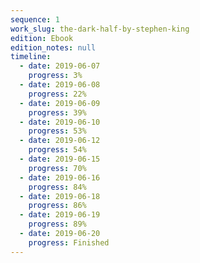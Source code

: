 ```yaml
---
sequence: 1
work_slug: the-dark-half-by-stephen-king
edition: Ebook
edition_notes: null
timeline:
  - date: 2019-06-07
    progress: 3%
  - date: 2019-06-08
    progress: 22%
  - date: 2019-06-09
    progress: 39%
  - date: 2019-06-10
    progress: 53%
  - date: 2019-06-12
    progress: 54%
  - date: 2019-06-15
    progress: 70%
  - date: 2019-06-16
    progress: 84%
  - date: 2019-06-18
    progress: 86%
  - date: 2019-06-19
    progress: 89%
  - date: 2019-06-20
    progress: Finished
---
```

